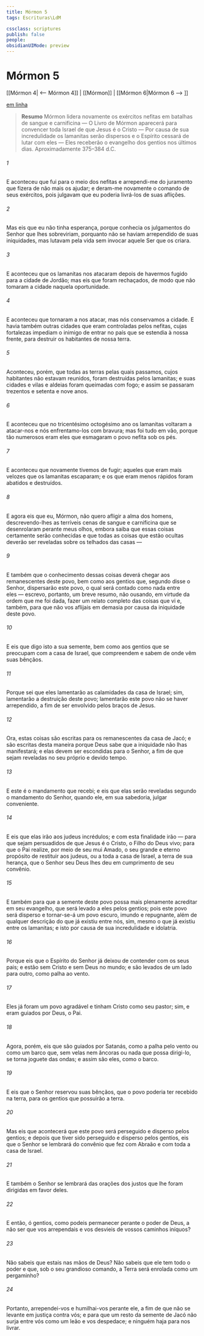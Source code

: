 ```yaml
---
title: Mórmon 5
tags: Escrituras\LdM

cssclass: scriptures
publish: false
people:
obsidianUIMode: preview
---
```


# Mórmon 5
[[Mórmon 4| <-- Mórmon 4]] | [[Mórmon]] | [[Mórmon 6|Mórmon 6 --> ]]

[em linha](https://churchofjesuschrist.org/study/scriptures/bofm/morm/5?lang=por)

> __Resumo__
Mórmon lidera novamente os exércitos nefitas em batalhas de sangue e carnificina — O Livro de Mórmon aparecerá para convencer toda Israel de que Jesus é o Cristo — Por causa de sua incredulidade os lamanitas serão dispersos e o Espírito cessará de lutar com eles — Eles receberão o evangelho dos gentios nos últimos dias. Aproximadamente 375–384 d.C.

###### 1 
E aconteceu que fui para o meio dos nefitas e arrependi-me do juramento que fizera de não mais os ajudar; e deram-me novamente o comando de seus exércitos, pois julgavam que eu poderia livrá-los de suas aflições.

###### 2 
Mas eis que eu não tinha esperança, porque conhecia os julgamentos do Senhor que lhes sobreviriam, porquanto não se haviam arrependido de suas iniquidades, mas lutavam pela vida sem invocar aquele Ser que os criara.

###### 3 
E aconteceu que os lamanitas nos atacaram depois de havermos fugido para a cidade de Jordão; mas eis que foram rechaçados, de modo que não tomaram a cidade naquela oportunidade.

###### 4 
E aconteceu que tornaram a nos atacar, mas nós conservamos a cidade. E havia também outras cidades que eram controladas pelos nefitas, cujas fortalezas impediam o inimigo de entrar no país que se estendia à nossa frente, para destruir os habitantes de nossa terra.

###### 5 
Aconteceu, porém, que todas as terras pelas quais passamos, cujos habitantes não estavam reunidos, foram destruídas pelos lamanitas; e suas cidades e vilas e aldeias foram queimadas com fogo; e assim se passaram trezentos e setenta e nove anos.

###### 6 
E aconteceu que no tricentésimo octogésimo ano os lamanitas voltaram a atacar-nos e nós enfrentamo-los com bravura; mas foi tudo em vão, porque tão numerosos eram eles que esmagaram o povo nefita sob os pés.

###### 7 
E aconteceu que novamente tivemos de fugir; aqueles que eram mais velozes que os lamanitas escaparam; e os que eram menos rápidos foram abatidos e destruídos.

###### 8 
E agora eis que eu, Mórmon, não quero afligir a alma dos homens, descrevendo-lhes as terríveis cenas de sangue e carnificina que se desenrolaram perante meus olhos, embora saiba que essas coisas certamente serão conhecidas e que todas as coisas que estão ocultas deverão ser reveladas sobre os telhados das casas —

###### 9 
E também que o conhecimento dessas coisas deverá chegar aos remanescentes deste povo, bem como aos gentios que, segundo disse o Senhor, dispersarão este povo, o qual será contado como nada entre eles — escrevo, portanto, um breve resumo, não ousando, em virtude da ordem que me foi dada, fazer um relato completo das coisas que vi e, também, para que não vos aflijais em demasia por causa da iniquidade deste povo.

###### 10 
E eis que digo isto a sua semente, bem como aos gentios que se preocupam com a casa de Israel, que compreendem e sabem de onde vêm suas bênçãos.

###### 11 
Porque sei que eles lamentarão as calamidades da casa de Israel; sim, lamentarão a destruição deste povo; lamentarão este povo não se haver arrependido, a fim de ser envolvido pelos braços de Jesus.

###### 12 
Ora, estas coisas são escritas para os remanescentes da casa de Jacó; e são escritas desta maneira porque Deus sabe que a iniquidade não lhas manifestará; e elas devem ser escondidas para o Senhor, a fim de que sejam reveladas no seu próprio e devido tempo.

###### 13 
E este é o mandamento que recebi; e eis que elas serão reveladas segundo o mandamento do Senhor, quando ele, em sua sabedoria, julgar conveniente.

###### 14 
E eis que elas irão aos judeus incrédulos; e com esta finalidade irão — para que sejam persuadidos de que Jesus é o Cristo, o Filho do Deus vivo; para que o Pai realize, por meio de seu mui Amado, o seu grande e eterno propósito de restituir aos judeus, ou a toda a casa de Israel, a terra de sua herança, que o Senhor seu Deus lhes deu em cumprimento de seu convênio.

###### 15 
E também para que a semente deste povo possa mais plenamente acreditar em seu evangelho, que será levado a eles pelos gentios; pois este povo será disperso e tornar-se-á um povo escuro, imundo e repugnante, além de qualquer descrição do que já existiu entre nós, sim, mesmo o que já existiu entre os lamanitas; e isto por causa de sua incredulidade e idolatria.

###### 16 
Porque eis que o Espírito do Senhor já deixou de contender com os seus pais; e estão sem Cristo e sem Deus no mundo; e são levados de um lado para outro, como palha ao vento.

###### 17 
Eles já foram um povo agradável e tinham Cristo como seu pastor; sim, e eram guiados por Deus, o Pai.

###### 18 
Agora, porém, eis que são guiados por Satanás, como a palha pelo vento ou como um barco que, sem velas nem âncoras ou nada que possa dirigi-lo, se torna joguete das ondas; e assim são eles, como o barco.

###### 19 
E eis que o Senhor reservou suas bênçãos, que o povo poderia ter recebido na terra, para os gentios que possuirão a terra.

###### 20 
Mas eis que acontecerá que este povo será perseguido e disperso pelos gentios; e depois que tiver sido perseguido e disperso pelos gentios, eis que o Senhor se lembrará do convênio que fez com Abraão e com toda a casa de Israel.

###### 21 
E também o Senhor se lembrará das orações dos justos que lhe foram dirigidas em favor deles.

###### 22 
E então, ó gentios, como podeis permanecer perante o poder de Deus, a não ser que vos arrependais e vos desvieis de vossos caminhos iníquos?

###### 23 
Não sabeis que estais nas mãos de Deus? Não sabeis que ele tem todo o poder e que, sob o seu grandioso comando, a Terra será enrolada como um pergaminho?

###### 24 
Portanto, arrependei-vos e humilhai-vos perante ele, a fim de que não se levante em justiça contra vós; e para que um resto da semente de Jacó não surja entre vós como um leão e vos despedace; e ninguém haja para nos livrar.

